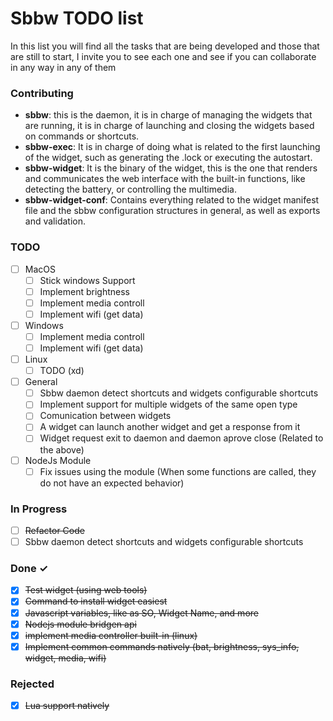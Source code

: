 # Sbbw TODO list
In this list you will find all the tasks that are being developed and those that are still to start, I invite you to see each one and see if you can collaborate in any way in any of them

### Contributing
- **sbbw**: this is the daemon, it is in charge of managing the widgets that are running, it is in charge of launching and closing the widgets based on commands or shortcuts.
- **sbbw-exec**: It is in charge of doing what is related to the first launching of the widget, such as generating the .lock or executing the autostart.
- **sbbw-widget**: It is the binary of the widget, this is the one that renders and communicates the web interface with the built-in functions, like detecting the battery, or controlling the multimedia.
- **sbbw-widget-conf**: Contains everything related to the widget manifest file and the sbbw configuration structures in general, as well as exports and validation.

### TODO

- [ ] MacOS
    - [ ] Stick windows Support
    - [ ] Implement brightness
    - [ ] Implement media controll
    - [ ] Implement wifi (get data)

- [ ] Windows
    - [ ] Implement media controll
    - [ ] Implement wifi (get data)

- [ ] Linux
    - [ ] TODO (xd)

- [ ] General
    - [ ] Sbbw daemon detect shortcuts and widgets configurable shortcuts
    - [ ] Implement support for multiple widgets of the same open type
    - [ ] Comunication between widgets
    - [ ] A widget can launch another widget and get a response from it
    - [ ] Widget request exit to daemon and daemon aprove close (Related to the above)

- [ ] NodeJs Module
    - [ ] Fix issues using the module (When some functions are called, they do not have an expected behavior)

### In Progress

- [ ] ~~Refactor Code~~
- [ ] Sbbw daemon detect shortcuts and widgets configurable shortcuts

### Done ✓

- [x] ~~Test widget (using web tools)~~
- [x] ~~Command to install widget easiest~~
- [x] ~~Javascript variables, like as SO, Widget Name, and more~~
- [x] ~~Nodejs module bridgen api~~
- [x] ~~implement media controller built-in (linux)~~
- [x] ~~Implement common commands natively (bat, brightness, sys_info, widget, media, wifi)~~

### Rejected

- [x] ~~Lua support natively~~
